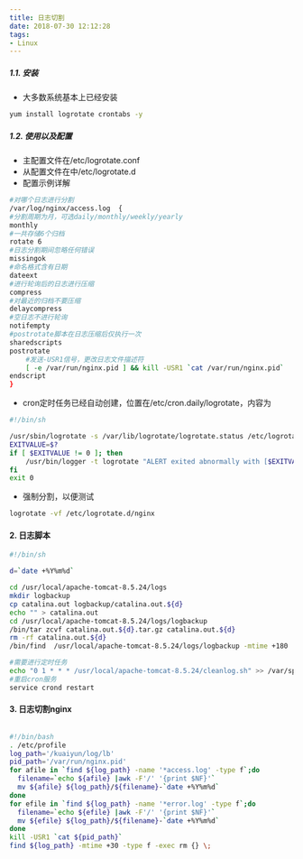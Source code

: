 ```yaml
---
title: 日志切割
date: 2018-07-30 12:12:28
tags:
- Linux
---
```



##### 1.1. 安装

- 大多数系统基本上已经安装

```bash
yum install logrotate crontabs -y
```
##### 1.2. 使用以及配置

- 主配置文件在/etc/logrotate.conf
- 从配置文件在中/etc/logrotate.d
- 配置示例详解
<!-- more -->
```bash
#对哪个日志进行分割
/var/log/nginx/access.log  {
#分割周期为月，可选daily/monthly/weekly/yearly
monthly
#一共存储6个归档
rotate 6
#日志分割期间忽略任何错误
missingok
#命名格式含有日期
dateext
#进行轮询后的日志进行压缩
compress
#对最近的归档不要压缩
delaycompress
#空日志不进行轮询
notifempty
#postrotate脚本在日志压缩后仅执行一次
sharedscripts
postrotate
    #发送-USR1信号，更改日志文件描述符
    [ -e /var/run/nginx.pid ] && kill -USR1 `cat /var/run/nginx.pid`
endscript
}
```
- cron定时任务已经自动创建，位置在/etc/cron.daily/logrotate，内容为

```bash
#!/bin/sh

/usr/sbin/logrotate -s /var/lib/logrotate/logrotate.status /etc/logrotate.conf
EXITVALUE=$?
if [ $EXITVALUE != 0 ]; then
    /usr/bin/logger -t logrotate "ALERT exited abnormally with [$EXITVALUE]"
fi
exit 0
```
- 强制分割，以便测试
```bash
logrotate -vf /etc/logrotate.d/nginx
```

#### 2. 日志脚本

```bash
#!/bin/sh

d=`date +%Y%m%d`

cd /usr/local/apache-tomcat-8.5.24/logs
mkdir logbackup
cp catalina.out logbackup/catalina.out.${d}
echo "" > catalina.out
cd /usr/local/apache-tomcat-8.5.24/logs/logbackup
/bin/tar zcvf catalina.out.${d}.tar.gz catalina.out.${d}
rm -rf catalina.out.${d}
/bin/find  /usr/local/apache-tomcat-8.5.24/logs/logbackup -mtime +180  -exec rm -rf '{}' \;

#需要进行定时任务
echo "0 1 * * * /usr/local/apache-tomcat-8.5.24/cleanlog.sh" >> /var/spool/cron/root
#重启cron服务
service crond restart
```

#### 3. 日志切割nginx

```bash

#!/bin/bash
. /etc/profile
log_path='/kuaiyun/log/lb'
pid_path='/var/run/nginx.pid'
for afile in `find ${log_path} -name '*access.log' -type f`;do
  filename=`echo ${afile} |awk -F'/' '{print $NF}'`
  mv ${afile} ${log_path}/${filename}-`date +%Y%m%d`
done
for efile in `find ${log_path} -name '*error.log' -type f`;do
  filename=`echo ${efile} |awk -F'/' '{print $NF}'`
  mv ${efile} ${log_path}/${filename}-`date +%Y%m%d`
done
kill -USR1 `cat ${pid_path}`
find ${log_path} -mtime +30 -type f -exec rm {} \;

```
